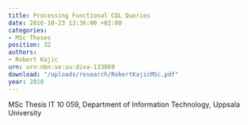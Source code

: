 ```yaml
---
title: Processing Functional CQL Queries
date: 2016-10-23 13:36:00 +02:00
categories:
- MSc Theses
position: 32
authors:
- Robert Kajic
urn: urn:nbn:se:uu:diva-133869
download: "/uploads/research/RobertKajicMSc.pdf"
year: 2010
---
```


MSc Thesis IT 10 059, Department of Information Technology, Uppsala University
